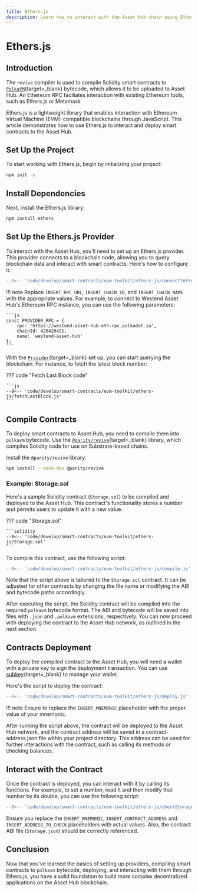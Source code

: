 ```yaml
---
title: Ethers.js
description: Learn how to interact with the Asset Hub chain using Ethers.js, compiling and deploying Solidity contracts, and interacting with deployed smart contracts.
---
```


# Ethers.js

## Introduction

The `revive` compiler is used to compile Solidity smart contracts to [`PolkaVM`](/develop/smart-contracts/evm/native-evm-contracts/#polkavm){target=\_blank} bytecode, which allows it to be uploaded to Asset Hub. An Ethereum RPC faciliates interaction with existing Ethereum tools, such as Ethers.js or Metamask

Ethers.js is a lightweight library that enables interaction with Ethereum Virtual Machine (EVM)-compatible blockchains through JavaScript. This article demonstrates how to use Ethers.js to interact and deploy smart contracts to the Asset Hub.

## Set Up the Project

To start working with Ethers.js, begin by initializing your project:

```bash
npm init -y
```

## Install Dependencies

Next, install the Ethers.js library:

```bash
npm install ethers
```

## Set Up the Ethers.js Provider

To interact with the Asset Hub, you'll need to set up an Ethers.js provider. This provider connects to a blockchain node, allowing you to query blockchain data and interact with smart contracts. Here's how to configure it:

```js
--8<-- 'code/develop/smart-contracts/evm-toolkit/ethers-js/connectToProvider.js'
```

!!! note
    Replace `INSERT_RPC_URL`, `INSERT_CHAIN_ID`, and `INSERT_CHAIN_NAME` with the appropriate values. For example, to connect to Westend Asset Hub's Ethereum RPC instance, you can use the following parameters:

    ```js
    const PROVIDER_RPC = {
        rpc: 'https://westend-asset-hub-eth-rpc.polkadot.io',
        chainId: 420420421,
        name: 'westend-asset-hub'
    };
    ```

With the [`Provider`](https://docs.ethers.org/v6/api/providers/#Provider){target=\_blank} set up, you can start querying the blockchain. For instance, to fetch the latest block number:

??? code "Fetch Last Block code"

    ```js
    --8<-- 'code/develop/smart-contracts/evm-toolkit/ethers-js/fetchLastBlock.js'
    ```

## Compile Contracts

To deploy smart contracts to Asset Hub, you need to compile them into `polkavm` bytecode. Use the [`@parity/revive`](https://www.npmjs.com/package/@parity/revive){target=\_blank} library, which compiles Solidity code for use on Substrate-based chains.

Install the `@parity/revive` library:

```bash
npm install --save-dev @parity/revive 
```
### Example: Storage.sol

Here's a sample Solidity contract (`Storage.sol`) to be compiled and deployed to the Asset Hub. This contract's functionality stores a number and permits users to update it with a new value.

??? code "Storage.sol"

    ```solidity
    --8<-- 'code/develop/smart-contracts/evm-toolkit/ethers-js/Storage.sol'
    ```

To compile this contract, use the following script:

```js
--8<-- 'code/develop/smart-contracts/evm-toolkit/ethers-js/compile.js'
```

Note that the script above is tailored to the `Storage.sol` contract. It can be adjusted for other contracts by changing the file name or modifying the ABI and bytecode paths accordingly.

After executing the script, the Solidity contract will be compiled into the required `polkavm` bytecode format. The ABI and bytecode will be saved into files with `.json` and `.polkavm` extensions, respectively. You can now proceed with deploying the contract to the Asset Hub network, as outlined in the next section.

## Contracts Deployment

To deploy the compiled contract to the Asset Hub, you will need a wallet with a private key to sign the deployment transaction. You can use [subkey](/polkadot-protocol/basics/accounts/#using-subkey){target=\_blank} to manage your wallet.

Here's the script to deploy the contract:

```js
--8<-- 'code/develop/smart-contracts/evm-toolkit/ethers-js/deploy.js'
```

!!! note
    Ensure to replace the `INSERT_MNEMONIC` placeholder with the proper value of your mnemonic.

After running the script above, the contract will be deployed to the Asset Hub network, and the contract address will be saved in a contract-address.json file within your project directory. This address can be used for further interactions with the contract, such as calling its methods or checking balances.

## Interact with the Contract

Once the contract is deployed, you can interact with it by calling its functions. For example, to set a number, read it and then modify that number by its double, you can use the following script:

```js
--8<-- 'code/develop/smart-contracts/evm-toolkit/ethers-js/checkStorage.js'
```

Ensure you replace the `INSERT_MNEMONIC`, `INSERT_CONTRACT_ADDRESS` and `INSERT_ADDRESS_TO_CHECK` placeholders with actual values. Also, the contract ABI file (`Storage.json`) should be correctly referenced.

## Conclusion

Now that you've learned the basics of setting up providers, compiling smart contracts to `polkavm` bytecode, deploying, and interacting with them through Ethers.js, you have a solid foundation to build more complex decentralized applications on the Asset Hub blockchain.